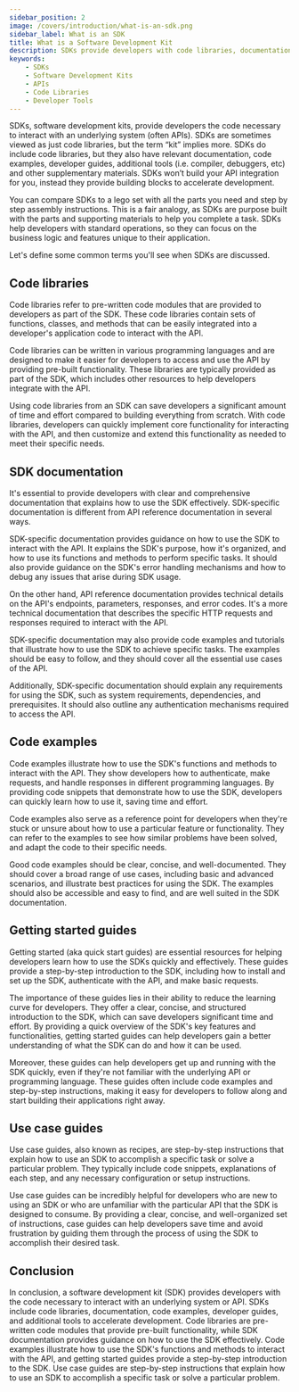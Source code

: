 ```yaml
---
sidebar_position: 2
image: /covers/introduction/what-is-an-sdk.png
sidebar_label: What is an SDK
title: What is a Software Development Kit
description: SDKs provide developers with code libraries, documentation, tools and more to get apps built faster. Think of it as a LEGO set--all the pieces you need for assembly, along with instructions.
keywords: 
    - SDKs
    - Software Development Kits
    - APIs
    - Code Libraries
    - Developer Tools
---
```


SDKs, software development kits, provide developers the code necessary to interact with an underlying system (often APIs). SDKs are sometimes viewed as just code libraries, but the term “kit” implies more. SDKs do include code libraries, but they also have relevant documentation, code examples, developer guides, additional tools (i.e. compiler, debuggers, etc) and other supplementary materials. SDKs won’t build your API integration for you, instead they provide building blocks to accelerate development.

You can compare SDKs to a lego set with all the parts you need and step by step assembly instructions. This is a fair analogy, as SDKs are purpose built with the parts and supporting materials to help you complete a task. SDKs help developers with standard operations, so they can focus on the business logic and features unique to their application. 

Let's define some common terms you'll see when SDKs are discussed.

## Code libraries
Code libraries refer to pre-written code modules that are provided to developers as part of the SDK. These code libraries contain sets of functions, classes, and methods that can be easily integrated into a developer's application code to interact with the API.

Code libraries can be written in various programming languages and are designed to make it easier for developers to access and use the API by providing pre-built functionality. These libraries are typically provided as part of the SDK, which includes other resources to help developers integrate with the API.

Using code libraries from an SDK can save developers a significant amount of time and effort compared to building everything from scratch. With code libraries, developers can quickly implement core functionality for interacting with the API, and then customize and extend this functionality as needed to meet their specific needs.

## SDK documentation
 It's essential to provide developers with clear and comprehensive documentation that explains how to use the SDK effectively. SDK-specific documentation is different from API reference documentation in several ways.

SDK-specific documentation provides guidance on how to use the SDK to interact with the API. It explains the SDK's purpose, how it's organized, and how to use its functions and methods to perform specific tasks. It should also provide guidance on the SDK's error handling mechanisms and how to debug any issues that arise during SDK usage.

On the other hand, API reference documentation provides technical details on the API's endpoints, parameters, responses, and error codes. It's a more technical documentation that describes the specific HTTP requests and responses required to interact with the API.

SDK-specific documentation may also provide code examples and tutorials that illustrate how to use the SDK to achieve specific tasks. The examples should be easy to follow, and they should cover all the essential use cases of the API.

Additionally, SDK-specific documentation should explain any requirements for using the SDK, such as system requirements, dependencies, and prerequisites. It should also outline any authentication mechanisms required to access the API.

## Code examples 
Code examples illustrate how to use the SDK's functions and methods to interact with the API. They show developers how to authenticate, make requests, and handle responses in different programming languages. By providing code snippets that demonstrate how to use the SDK, developers can quickly learn how to use it, saving time and effort.

Code examples also serve as a reference point for developers when they're stuck or unsure about how to use a particular feature or functionality. They can refer to the examples to see how similar problems have been solved, and adapt the code to their specific needs.

Good code examples should be clear, concise, and well-documented. They should cover a broad range of use cases, including basic and advanced scenarios, and illustrate best practices for using the SDK. The examples should also be accessible and easy to find, and are well suited in the SDK documentation.

## Getting started guides
Getting started (aka quick start guides) are essential resources for helping developers learn how to use the SDKs quickly and effectively. These guides provide a step-by-step introduction to the SDK, including how to install and set up the SDK, authenticate with the API, and make basic requests.

The importance of these guides lies in their ability to reduce the learning curve for developers. They offer a clear, concise, and structured introduction to the SDK, which can save developers significant time and effort. By providing a quick overview of the SDK's key features and functionalities, getting started guides can help developers gain a better understanding of what the SDK can do and how it can be used.

Moreover, these guides can help developers get up and running with the SDK quickly, even if they're not familiar with the underlying API or programming language. These guides often include code examples and step-by-step instructions, making it easy for developers to follow along and start building their applications right away.

## Use case guides
Use case guides, also known as recipes, are step-by-step instructions that explain how to use an SDK to accomplish a specific task or solve a particular problem. They typically include code snippets, explanations of each step, and any necessary configuration or setup instructions.

Use case guides can be incredibly helpful for developers who are new to using an SDK or who are unfamiliar with the particular API that the SDK is designed to consume. By providing a clear, concise, and well-organized set of instructions, case guides can help developers save time and avoid frustration by guiding them through the process of using the SDK to accomplish their desired task.

## Conclusion

In conclusion, a software development kit (SDK) provides developers with the code necessary to interact with an underlying system or API. SDKs include code libraries, documentation, code examples, developer guides, and additional tools to accelerate development. Code libraries are pre-written code modules that provide pre-built functionality, while SDK documentation provides guidance on how to use the SDK effectively. Code examples illustrate how to use the SDK's functions and methods to interact with the API, and getting started guides provide a step-by-step introduction to the SDK. Use case guides are step-by-step instructions that explain how to use an SDK to accomplish a specific task or solve a particular problem.
